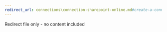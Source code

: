 ```yaml
---
redirect_url: connections\connection-sharepoint-online.md#create-a-connection
---
```

Redirect file only - no content included